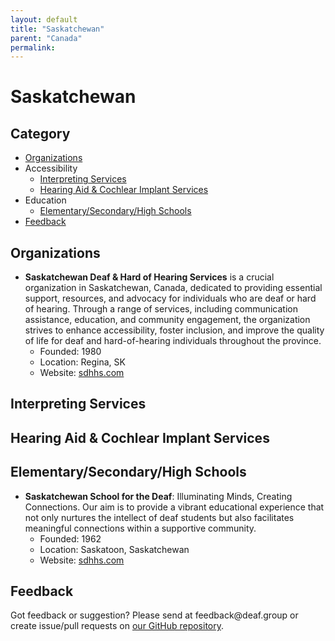 ```yaml
---
layout: default
title: "Saskatchewan"
parent: "Canada"
permalink:
---
```

# Saskatchewan
## Category

- [Organizations](#organizations)
- Accessibility 
  - [Interpreting Services](#interpreting-services)
  - [Hearing Aid & Cochlear Implant Services](#hearing-aid-&-cochlear-impant-services)
- Education
    - [Elementary/Secondary/High Schools](#elementarysecondaryhigh-schools)
- [Feedback](#feedback)

## Organizations

- **Saskatchewan Deaf & Hard of Hearing Services** is a crucial organization in Saskatchewan, Canada, dedicated to providing essential support, resources, and advocacy for individuals who are deaf or hard of hearing. Through a range of services, including communication assistance, education, and community engagement, the organization strives to enhance accessibility, foster inclusion, and improve the quality of life for deaf and hard-of-hearing individuals throughout the province.
  - Founded: 1980
  - Location: Regina, SK
  - Website: [sdhhs.com](https://sdhhs.com/)

## Interpreting Services

## Hearing Aid & Cochlear Implant Services

## Elementary/Secondary/High Schools

- **Saskatchewan School for the Deaf**: Illuminating Minds, Creating Connections. Our aim is to provide a vibrant educational experience that not only nurtures the intellect of deaf students but also facilitates meaningful connections within a supportive community.
  - Founded: 1962
  - Location: Saskatoon, Saskatchewan
  - Website: [sdhhs.com](https://sdhhs.com/)


## Feedback
Got feedback or suggestion? Please send at <!-- fsdvwqs -->feed<!-- asdzxcwqe -->back<!-- zndoasdifg -->@<!-- dsafasdf  -->deaf.<!-- bncjdhsatuy -->group or create issue/pull requests on [our GitHub repository](https://github.com/BatteryDie/resources.deaf.group).